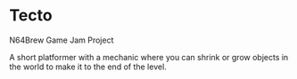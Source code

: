 # Tecto
N64Brew Game Jam Project

A short platformer with a mechanic where you can shrink or grow objects in the world to make it to the end of the level.
